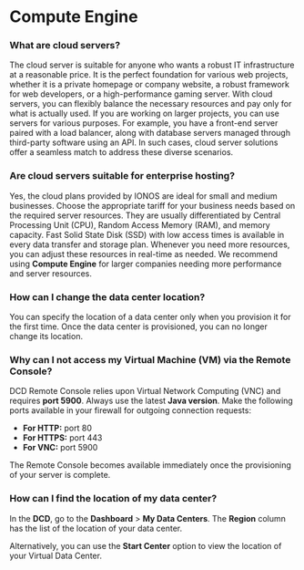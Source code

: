 # Compute Engine

### What are cloud servers?

The cloud server is suitable for anyone who wants a robust IT infrastructure at a reasonable price. It is the perfect foundation for various web projects, whether it is a private homepage or company website, a robust framework for web developers, or a high-performance gaming server. With cloud servers, you can flexibly balance the necessary resources and pay only for what is actually used. 
If you are working on larger projects, you can use servers for various purposes. For example, you have a front-end server paired with a load balancer, along with database servers managed through third-party software using an API. In such cases, cloud server solutions offer a seamless match to address these diverse scenarios.

### Are cloud servers suitable for enterprise hosting?

Yes, the cloud plans provided by IONOS are ideal for small and medium businesses. Choose the appropriate tariff for your business needs based on the required server resources. They are usually differentiated by Central Processing Unit (CPU), Random Access Memory (RAM), and memory capacity. Fast Solid State Disk (SSD) with low access times is available in every data transfer and storage plan. Whenever you need more resources, you can adjust these resources in real-time as needed. We recommend using **Compute Engine** for larger companies needing more performance and server resources.

### How can I change the data center location?

You can specify the location of a data center only when you provision it for the first time. Once the data center is provisioned, you can no longer change its location.

### Why can I not access my Virtual Machine (VM) via the Remote Console?

DCD Remote Console relies upon Virtual Network Computing (VNC) and requires **port 5900**. Always use the latest **Java version**. Make the following ports available in your firewall for outgoing connection requests:

 * **For HTTP:** port 80  
 * **For HTTPS:** port 443  
 * **For VNC:** port 5900 
 
 The Remote Console becomes available immediately once the provisioning of your server is complete.

### How can I find the location of my data center?

In the **DCD**, go to the **Dashboard** > **My Data Centers**. The **Region** column has the list of the location of your data center.

Alternatively, you can use the **Start Center** option to view the location of your Virtual Data Center. 
